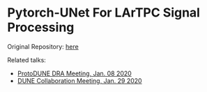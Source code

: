 # Pytorch-UNet For LArTPC Signal Processing

Original Repository: [here](https://github.com/milesial/Pytorch-UNet)

Related talks:
 - [ProtoDUNE DRA Meeting, Jan. 08 2020](https://indico.fnal.gov/event/22795/contribution/4)
 - [DUNE Collaboration Meeting, Jan. 29 2020](https://indico.fnal.gov/event/20144/session/8/contribution/98)

